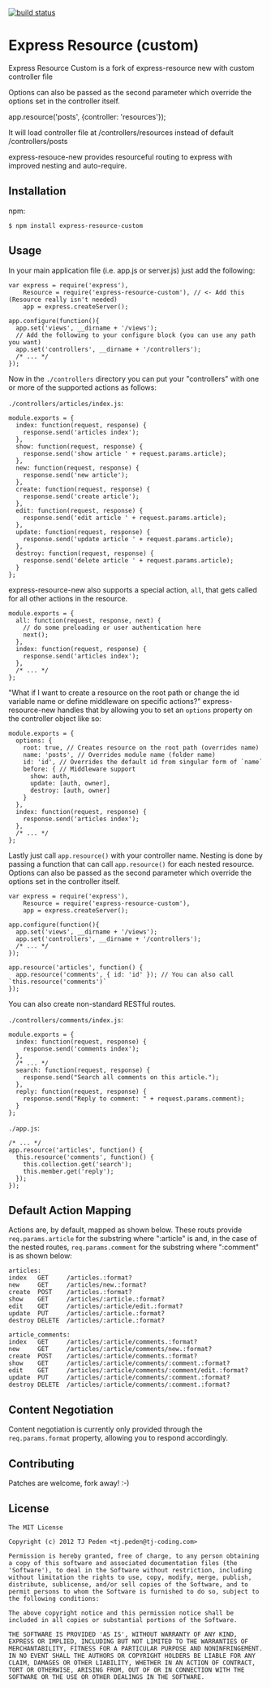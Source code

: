 [![build status](https://secure.travis-ci.org/tpeden/express-resource-new.png)](http://travis-ci.org/tpeden/express-resource-new)
# Express Resource (custom)

Express Resource Custom is a fork of express-resource new with custom controller file

Options can also be passed as the second parameter which override the options set in the controller itself.

app.resource('posts', {controller: 'resources'});

It will load controller file at /controllers/resources instead of default /controllers/posts

express-resouce-new provides resourceful routing to express with improved nesting and auto-require.

## Installation

npm:

    $ npm install express-resource-custom

## Usage

In your main application file (i.e. app.js or server.js) just add the following:

    var express = require('express'),
        Resource = require('express-resource-custom'), // <- Add this (Resource really isn't needed)
        app = express.createServer();
    
    app.configure(function(){
      app.set('views', __dirname + '/views');
      // Add the following to your configure block (you can use any path you want)
      app.set('controllers', __dirname + '/controllers');
      /* ... */
    });

Now in the `./controllers` directory you can put your "controllers" with one or more of the supported actions as follows:

`./controllers/articles/index.js`:

    module.exports = {
      index: function(request, response) {
        response.send('articles index');
      },
      show: function(request, response) {
        response.send('show article ' + request.params.article);
      },
      new: function(request, response) {
        response.send('new article');
      },
      create: function(request, response) {
        response.send('create article');
      },
      edit: function(request, response) {
        response.send('edit article ' + request.params.article);
      },
      update: function(request, response) {
        response.send('update article ' + request.params.article);
      },
      destroy: function(request, response) {
        response.send('delete article ' + request.params.article);
      }
    };

express-resource-new also supports a special action, `all`, that gets called for all other actions in the resource.

    module.exports = {
      all: function(request, response, next) {
        // do some preloading or user authentication here
        next();
      },
      index: function(request, response) {
        response.send('articles index');
      },
      /* ... */
    };

"What if I want to create a resource on the root path or change the id variable name or define middleware on specific actions?" express-resource-new handles that by allowing you to set an `options` property on the controller object like so:

    module.exports = {
      options: {
        root: true, // Creates resource on the root path (overrides name)
        name: 'posts', // Overrides module name (folder name)
        id: 'id', // Overrides the default id from singular form of `name`
        before: { // Middleware support
          show: auth,
          update: [auth, owner],
          destroy: [auth, owner]
        }
      },
      index: function(request, response) {
        response.send('articles index');
      },
      /* ... */
    };

Lastly just call `app.resource()` with your controller name. Nesting is done by passing a function that can call `app.resource()` for each nested resource. Options can also be passed as the second parameter which override the options set in the controller itself.

    var express = require('express'),
        Resource = require('express-resource-custom'),
        app = express.createServer();
    
    app.configure(function(){
      app.set('views', __dirname + '/views');
      app.set('controllers', __dirname + '/controllers');
      /* ... */
    });
    
    app.resource('articles', function() {
      app.resource('comments', { id: 'id' }); // You can also call `this.resource('comments')`
    });

You can also create non-standard RESTful routes.

`./controllers/comments/index.js`:

    module.exports = {
      index: function(request, response) {
        response.send('comments index');
      },
      /* ... */
      search: function(request, response) {
        response.send("Search all comments on this article.");
      },
      reply: function(request, response) {
        response.send("Reply to comment: " + request.params.comment);
      }
    };

`./app.js`:

    /* ... */
    app.resource('articles', function() {
      this.resource('comments', function() {
        this.collection.get('search');
        this.member.get('reply');
      });
    });

## Default Action Mapping

Actions are, by default, mapped as shown below. These routs provide `req.params.article` for the substring where ":article" is and, in the case of the nested routes, `req.params.comment` for the substring where ":comment" is as shown below:

    articles:
    index   GET     /articles.:format?
    new     GET     /articles/new.:format?
    create  POST    /articles.:format?
    show    GET     /articles/:article.:format?
    edit    GET     /articles/:article/edit.:format?
    update  PUT     /articles/:article.:format?
    destroy DELETE  /articles/:article.:format?

    article_comments:
    index   GET     /articles/:article/comments.:format?
    new     GET     /articles/:article/comments/new.:format?
    create  POST    /articles/:article/comments.:format?
    show    GET     /articles/:article/comments/:comment.:format?
    edit    GET     /articles/:article/comments/:comment/edit.:format?
    update  PUT     /articles/:article/comments/:comment.:format?
    destroy DELETE  /articles/:article/comments/:comment.:format?

## Content Negotiation

Content negotiation is currently only provided through the `req.params.format` property, allowing you to respond accordingly.

## Contributing

Patches are welcome, fork away! :-)

## License

    The MIT License

    Copyright (c) 2012 TJ Peden <tj.peden@tj-coding.com>

    Permission is hereby granted, free of charge, to any person obtaining
    a copy of this software and associated documentation files (the
    'Software'), to deal in the Software without restriction, including
    without limitation the rights to use, copy, modify, merge, publish,
    distribute, sublicense, and/or sell copies of the Software, and to
    permit persons to whom the Software is furnished to do so, subject to
    the following conditions:

    The above copyright notice and this permission notice shall be
    included in all copies or substantial portions of the Software.

    THE SOFTWARE IS PROVIDED 'AS IS', WITHOUT WARRANTY OF ANY KIND,
    EXPRESS OR IMPLIED, INCLUDING BUT NOT LIMITED TO THE WARRANTIES OF
    MERCHANTABILITY, FITNESS FOR A PARTICULAR PURPOSE AND NONINFRINGEMENT.
    IN NO EVENT SHALL THE AUTHORS OR COPYRIGHT HOLDERS BE LIABLE FOR ANY
    CLAIM, DAMAGES OR OTHER LIABILITY, WHETHER IN AN ACTION OF CONTRACT,
    TORT OR OTHERWISE, ARISING FROM, OUT OF OR IN CONNECTION WITH THE
    SOFTWARE OR THE USE OR OTHER DEALINGS IN THE SOFTWARE.
